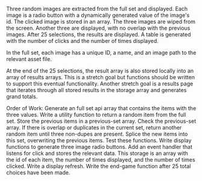 Three random images are extracted from the full set and displayed. Each image is a radio button with a dynamically generated value of the image's id. The clicked image is stored in an array. The three images are wiped from the screen. Another three are displayed, with no overlap with the previous images. After 25 selections, the results are displayed. A table is generated with the number of clicks and the number of times displayed.

In the full set, each image has a unique ID, a name, and an image path to the relevant asset file.

At the end of the 25 selections, the result array is also stored locally into an array of results arrays. This is a stretch goal but functions should be written to support this eventual functionality. Another stretch goal is a results page that iterates through all stored results in the storage array and generates grand totals.

Order of Work:
Generate an full set api array that contains the items with the three values. 
Write a utility function to return a random item from the full set.
Store the previous items in a previous-set array.
Check the previous-set array. If there is overlap or duplicates in the current set, return another random item until three non-dupes are present.
Splice the new items into this set, overwriting the previous items.
Test these functions.
Write display functions to generate three image radio buttons.
Add an event handler that listens for click and stores the relevant data.
This storage is an array with the id of each item, the number of times displayed, and the number of times clicked.
Write a display refresh.
Write the end-game function after 25 total choices have been made.